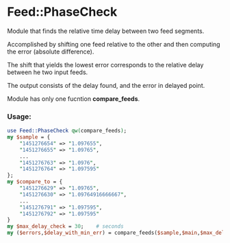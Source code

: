 # Feed::PhaseCheck

Module that finds the relative time delay between two feed segments.  

Accomplished by shifting one feed relative to the other and then computing the error (absolute difference).  

The shift that yields the lowest error corresponds to the relative delay between he two input feeds.  

The output consists of the delay found, and the error in delayed point.

Module has only one fucntion **compare_feeds**.

### Usage:
```perl
use Feed::PhaseCheck qw(compare_feeds);
my $sample = {
    "1451276654" => "1.097655",
    "1451276655" => "1.09765",
    ...
    "1451276763" => "1.0976",
    "1451276764" => "1.097595"
};
my $compare_to = {
    "1451276629" => "1.09765",
    "1451276630" => "1.09764916666667",
    ...
    "1451276791" => "1.097595",
    "1451276792" => "1.097595"
}
my $max_delay_check = 30;    # seconds
my ($errors,$delay_with_min_err) = compare_feeds($sample,$main,$max_delay_check);
```